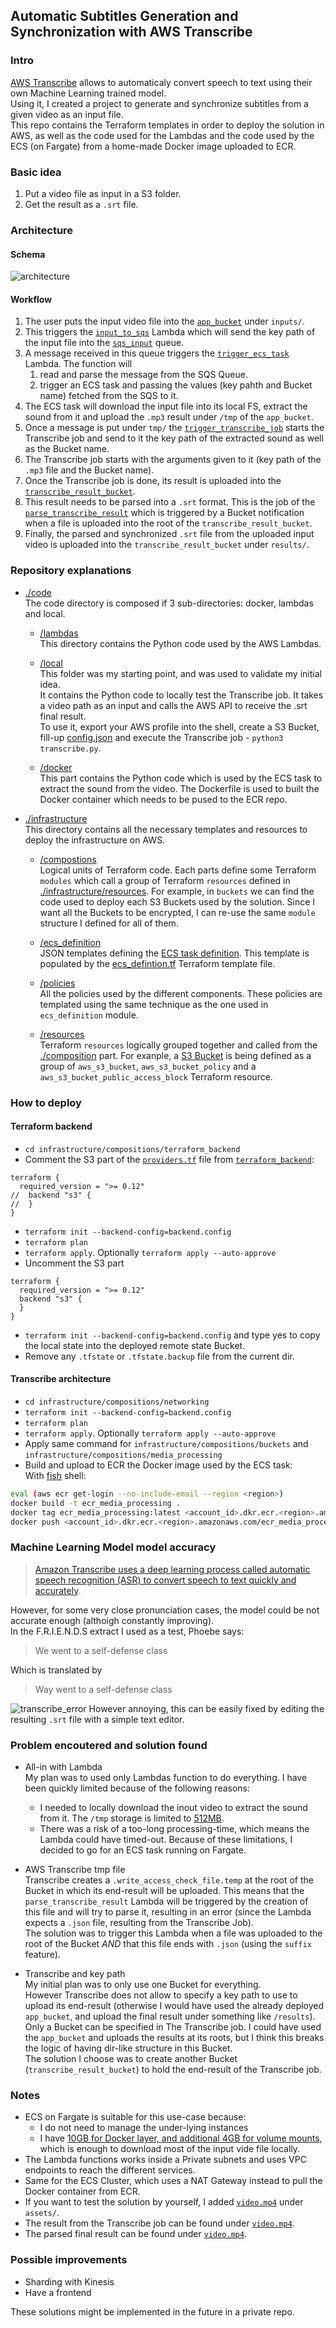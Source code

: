 ## Automatic Subtitles Generation and Synchronization with AWS Transcribe

### Intro
[AWS Transcribe](https://aws.amazon.com/transcribe/) allows to automaticaly convert speech to text using their own Machine Learning trained model. <br />
Using it, I created a project to generate and synchronize subtitles from a given video as an input file. <br />
This repo contains the Terraform templates in order to deploy the solution in AWS, as well as the code used for the Lambdas and the code used by the ECS (on Fargate) from a home-made Docker image uploaded to ECR.

### Basic idea
1. Put a video file as input in a S3 folder.
2. Get the result as a `.srt` file.

### Architecture
#### Schema
![architecture](./readme_assets/aws_subtitles_infrastructure.png)

#### Workflow
1. The user puts the input video file into the [`app_bucket`](infrastructure/compositions/buckets/main.tf) under `inputs/`.
2. This triggers the [`input_to_sqs`](./code/lambdas/input_to_sqs/main.py) Lambda which will send the key path of the input file into the [`sqs_input`](./infrastructure/compositions/media_processing/sqs.tf) queue.
3. A message received in this queue triggers the [`trigger_ecs_task`](./code/lambdas/trigger_ecs_task/main.py) Lambda. The function will
   1. read and parse the message from the SQS Queue.
   2. trigger an ECS task and passing the values (key pahth and Bucket name) fetched from the SQS to it.
4. The ECS task will download the input file into its local FS, extract the sound from it and upload the `.mp3` result under `/tmp` of the `app_bucket`.
5. Once a message is put under `tmp/` the [`trigger_transcribe_job`](./code/lambdas/trigger_transcribe_job/main.py) starts the Transcribe job and send to it the key path of the extracted sound as well as the Bucket name.
6. The Transcribe job starts with the arguments given to it (key path of the `.mp3` file and the Bucket name).
7. Once the Transcribe job is done, its result is uploaded into the [`transcribe_result_bucket`](infrastructure/compositions/buckets/main.tf).
8. This result needs to be parsed into a `.srt` format. This is the job of the [`parse_transcribe_result`](code/lambdas/parse_transcribe_result/main.py) which is triggered by a Bucket notification when a file is uploaded into the root of the `transcribe_result_bucket`.
9. Finally, the parsed and synchronized `.srt` file from the uploaded input video is uploaded into the `transcribe_result_bucket` under `results/`.


### Repository explanations
- [./code](./code) <br />
The code directory is composed if 3 sub-directories: docker, lambdas and local.

   - [/lambdas](./code/lambdas) <br />
This directory contains the Python code used by the AWS Lambdas.

   - [/local](./code/local) <br />
This folder was my starting point, and was used to validate my initial idea. <br />
It contains the Python code to locally test the Transcribe job. It takes a video path as an input and calls the AWS API to receive the .srt final result. <br />
To use it, export your AWS profile into the shell, create a S3 Bucket, fill-up [config.json](./code/local/config.json) and execute the Transcribe job - `python3 transcribe.py`.

   - [/docker](./code/docker) <br />
This part contains the Python code which is used by the ECS task to extract the sound from the video. The Dockerfile is used to built the Docker container which needs to be pused to the ECR repo. <br />

- [./infrastructure](./infrastructure) <br />
This directory contains all the necessary templates and resources to deploy the infrastructure on AWS.

   - [/compostions](./infrastructure/compositions) <br />
   Logical units of Terraform code. Each parts define some Terraform `modules` which call a group of Terraform `resources` defined in [./infrastructure/resources](./infrastructure/resources). For example, in `buckets` we can find the code used to deploy each S3 Buckets used by the solution. Since I want all the Buckets to be encrypted, I can re-use the same `module` structure I defined for all of them.

   - [/ecs_definition](./infrastructure/ecs_defintion) <br />
   JSON templates defining the [ECS task definition](https://docs.aws.amazon.com/AmazonECS/latest/userguide/task_definitions.html). This template is populated by the [ecs_defintion.tf](./infrastructure/compositions/media_processing/ecs_definition.tf) Terraform template file.

   - [/policies](./infrastructure/policies) <br />
   All the policies used by the different components. These policies are templated using the same technique as the one used in `ecs_definition` module.

   - [/resources](./infrastructure/resources) <br />
   Terraform `resources` logically grouped together and called from the [./composition](infrastructure/compositions/media_processing/ecs_definition.tf) part. For exanple, a [S3 Bucket](infrastructure/resources/storage/s3/main.tf) is being defined as a group of `aws_s3_bucket`, `aws_s3_bucket_policy` and a `aws_s3_bucket_public_access_block` Terraform resource.


### How to deploy
#### Terraform backend
- `cd infrastructure/compositions/terraform_backend`
- Comment the S3 part of the [`providers.tf`](./infrastructure/compositions/terraform_backend/providers.tf) file from [`terraform_backend`](./infrastructure/compositions/terraform_backend):
```
terraform {
  required_version = ">= 0.12"
//  backend "s3" {
//  }
}
```
- `terraform init --backend-config=backend.config`
- `terraform plan`
- `terraform apply`. Optionally `terraform apply --auto-approve`
- Uncomment the S3 part
```
terraform {
  required_version = ">= 0.12"
  backend "s3" {
  }
}
```
- `terraform init --backend-config=backend.config` and type yes to copy the local state into the deployed remote state Bucket.
- Remove any `.tfstate` or `.tfstate.backup` file from the current dir.

#### Transcribe architecture
- `cd infrastructure/compositions/networking`
- `terraform init --backend-config=backend.config`
- `terraform plan`
- `terraform apply`. Optionally `terraform apply --auto-approve`
- Apply same command for `infrastructure/compositions/buckets` and `infrastructure/compositions/media_processing`
- Build and upload to ECR the Docker image used by the ECS task: <br />
With [fish](https://fishshell.com/) shell:
```bash
eval (aws ecr get-login --no-include-email --region <region>)
docker build -t ecr_media_processing .
docker tag ecr_media_processing:latest <account_id>.dkr.ecr.<region>.amazonaws.com/ecr_media_processing:latest
docker push <account_id>.dkr.ecr.<region>.amazonaws.com/ecr_media_processing:latest
```

### Machine Learning Model model accuracy
> [Amazon Transcribe uses a deep learning process called automatic speech recognition (ASR) to convert speech to text quickly and accurately](https://aws.amazon.com/transcribe/).

However, for some very close pronunciation cases, the model could be not accurate enough (althoigh constantly improving). <br />
In the F.R.I.E.N.D.S extract I used as a test, Phoebe says:

> We went to a self-defense class

Which is translated by

> Way went to a self-defense class

![transcribe_error](./readme_assets/transcribe_error.png)
However annoying, this can be easily fixed by editing the resulting `.srt` file with a simple text editor.

### Problem encoutered and solution found
- All-in with Lambda <br />
My plan was to used only Lambdas function to do everything. I have been quickly limited because of the following reasons:
   - I needed to locally download the inout video to extract the sound from it. The `/tmp` storage is limited to [512MB](https://docs.aws.amazon.com/lambda/latest/dg/gettingstarted-limits.html).
   - There was a risk of a too-long processing-time, which means the Lambda could have timed-out.
Because of these limitations, I decided to go for an ECS task running on Fargate.

- AWS Transcribe tmp file <br />
Transcribe creates a `.write_access_check_file.temp` at the root of the Bucket in which its end-result will be uploaded. This means that the `parse_transcribe_result` Lambda will be triggered by the creation of this file and will try to parse it, resulting in an error (since the Lambda expects a `.json` file, resulting from the Transcribe Job). <br />
The solution was to trigger this Lambda when a file was uploaded to the root of the Bucket *AND* that this file ends with `.json` (using the `suffix` feature).

- Transcribe and key path <br />
My initial plan was to only use one Bucket for everything. <br />
However Transcribe does not allow to specify a key path to use to upload its end-result (otherwise I would have used the already deployed `app_bucket`, and upload the final result under something like `/results`). Only a Bucket can be specified in The Transcribe job. I could have used the `app_bucket` and uploads the results at its roots, but I think this breaks the logic of having dir-like structure in this Bucket. <br />
The solution I choose was to create another Bucket (`transcribe_result_bucket`) to hold the end-result of the Transcribe job.

### Notes
- ECS on Fargate is suitable for this use-case because:
   - I do not need to manage the under-lying instances
   - I have [10GB for Docker layer, and additional 4GB for volume mounts](https://docs.aws.amazon.com/AmazonECS/latest/developerguide/fargate-task-storage.html), which is enough to download most of the input vide file locally.
- The Lambda functions works inside a Private subnets and uses VPC endpoints to reach the different services.
- Same for the ECS Cluster, which uses a NAT Gateway instead to pull the Docker container from ECR.
- If you want to test the solution by yourself, I added [`video.mp4`](./assets/video.mp4) under `assets/`.
- The result from the Transcribe job can be found under [`video.mp4`](./assets/tmp_transcribe_result.json).
- The parsed final result can be found under [`video.mp4`](./assets/result.srt).

### Possible improvements
- Sharding with Kinesis
- Have a frontend

These solutions might be implemented in the future in a private repo.